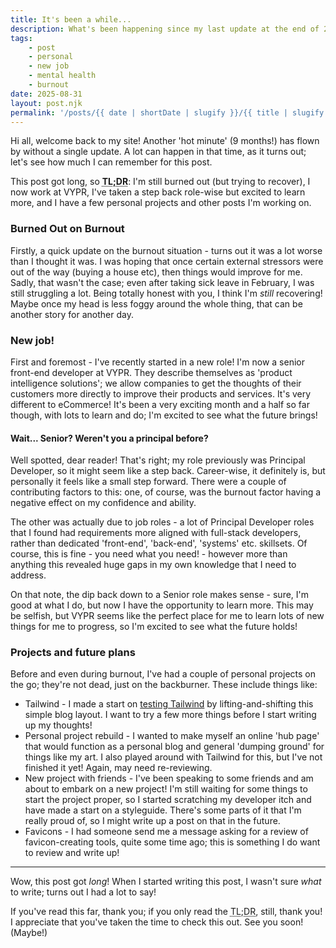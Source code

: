 ```yaml
---
title: It's been a while...
description: What's been happening since my last update at the end of 2024.
tags:
    - post
    - personal
    - new job
    - mental health
    - burnout
date: 2025-08-31
layout: post.njk
permalink: '/posts/{{ date | shortDate | slugify }}/{{ title | slugify }}'
---
```

Hi all, welcome back to my site! Another 'hot minute' (9 months!) has flown by without a single update. A lot can happen in that time, as it turns out; let's see how much I can remember for this post. 

This post got long, so **<abbr title="Too Long; Didn't Read">TL;DR</abbr>**: I'm still burned out (but trying to recover), I now work at VYPR, I've taken a step back role-wise but excited to learn more, and I have a few personal projects and other posts I'm working on. 

### Burned Out on Burnout

Firstly, a quick update on the burnout situation - turns out it was a lot worse than I thought it was. I was hoping that once certain external stressors were out of the way (buying a house etc), then things would improve for me. Sadly, that wasn't the case; even after taking sick leave in February, I was still struggling a lot. Being totally honest with you, I think I'm _still_ recovering! Maybe once my head is less foggy around the whole thing, that can be another story for another day. 

### New job!

First and foremost - I've recently started in a new role! I'm now a senior front-end developer at VYPR. They describe themselves as 'product intelligence solutions'; we allow companies to get the thoughts of their customers more directly to improve their products and services. It's very different to eCommerce! It's been a very exciting month and a half so far though, with lots to learn and do; I'm excited to see what the future brings! 

#### Wait... Senior? Weren't you a principal before? 

Well spotted, dear reader! That's right; my role previously was Principal Developer, so it might seem like a step back. Career-wise, it definitely is, but personally it feels like a small step forward. There were a couple of contributing factors to this: one, of course, was the burnout factor having a negative effect on my confidence and ability. 

The other was actually due to job roles - a lot of Principal Developer roles that I found had requirements more aligned with full-stack developers, rather than dedicated 'front-end', 'back-end', 'systems' etc. skillsets. Of course, this is fine - you need what you need! - however more than anything this revealed huge gaps in my own knowledge that I need to address. 

On that note, the dip back down to a Senior role makes sense - sure, I'm good at what I do, but now I have the opportunity to learn more. This may be selfish, but VYPR seems like the perfect place for me to learn lots of new things for me to progress, so I'm excited to see what the future holds! 

### Projects and future plans

Before and even during burnout, I've had a couple of personal projects on the go; they're not dead, just on the backburner. These include things like:

* Tailwind - I made a start on [testing Tailwind](https://github.com/lyndsherb/lyndsdotdev/compare/main...feature/tailwind) by lifting-and-shifting this simple blog layout. I want to try a few more things before I start writing up my thoughts! 
* Personal project rebuild - I wanted to make myself an online 'hub page' that would function as a personal blog and general 'dumping ground' for things like my art. I also played around with Tailwind for this, but I've not finished it yet! Again, may need re-reviewing. 
* New project with friends - I've been speaking to some friends and am about to embark on a new project! I'm still waiting for some things to start the project proper, so I started scratching my developer itch and have made a start on a styleguide. There's some parts of it that I'm really proud of, so I might write up a post on that in the future. 
* Favicons - I had someone send me a message asking for a review of favicon-creating tools, quite some time ago; this is something I do want to review and write up! 

---

Wow, this post got _long_! When I started writing this post, I wasn't sure _what_ to write; turns out I had a lot to say! 

If you've read this far, thank you; if you only read the <abbr title="Too Long; Didn't Read">TL;DR</abbr>, still, thank you! I appreciate that you've taken the time to check this out. See you soon! (Maybe!)
